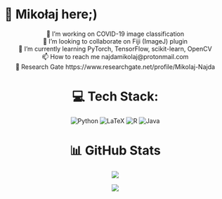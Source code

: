 # :punch: Mikołaj here;)
<div align="center">
🔭 I’m working on COVID-19 image classification<br>👯 I’m looking to collaborate on Fiji (ImageJ) plugin<br>🌱 I’m currently learning PyTorch, TensorFlow, scikit-learn, OpenCV<br>📫 How to reach me najdamikolaj@protonmail.com<br>📄 Research Gate https://www.researchgate.net/profile/Mikolaj-Najda


# 💻 Tech Stack:
![Python](https://img.shields.io/badge/python-3670A0?style=for-the-badge&logo=python&logoColor=ffdd54)
![LaTeX](https://img.shields.io/badge/latex-%23008080.svg?style=for-the-badge&logo=latex&logoColor=white)
![R](https://img.shields.io/badge/r-%23276DC3.svg?style=for-the-badge&logo=r&logoColor=white) 
![Java](https://img.shields.io/badge/java-%23ED8B00.svg?style=for-the-badge&logo=java&logoColor=white) 


# 📊 GitHub Stats

![](https://github-readme-streak-stats.herokuapp.com/?user=najdamikolaj00&theme=dark&hide_border=true&background=00000000)

![](https://github-readme-stats.vercel.app/api/top-langs/?username=najdamikolaj00&theme=dark&hide_border=true&include_all_commits=true&count_private=true&layout=compact&bg_color=00000000)

</div>

<!-- Proudly created with GPRM ( https://gprm.itsvg.in ) -->
